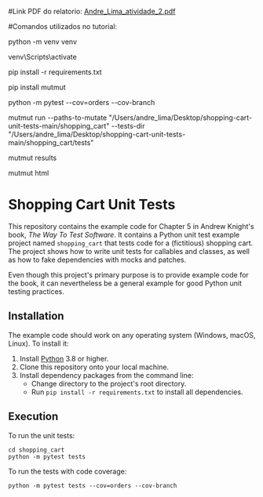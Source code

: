 #Link PDF do relatorio: 
[Andre_Lima_atividade_2.pdf](https://github.com/user-attachments/files/16859284/Andre_Lima_atividade_2.pdf)

#Comandos utilizados no tutorial:

python -m venv venv

venv\Scripts\activate

pip install -r requirements.txt

pip install mutmut

python -m pytest --cov=orders --cov-branch

mutmut run --paths-to-mutate "/Users/andre_lima/Desktop/shopping-cart-unit-tests-main/shopping_cart" --tests-dir "/Users/andre_lima/Desktop/shopping-cart-unit-tests-main/shopping_cart/tests"

mutmut results

mutmut html


# Shopping Cart Unit Tests

This repository contains the example code for Chapter 5 in Andrew Knight's book, *The Way To Test Software*.
It contains a Python unit test example project named `shopping_cart` that tests code for a (fictitious) shopping cart.
The project shows how to write unit tests for callables and classes,
as well as how to fake dependencies with mocks and patches.

Even though this project's primary purpose is to provide example code for the book,
it can nevertheless be a general example for good Python unit testing practices.


## Installation

The example code should work on any operating system (Windows, macOS, Linux).
To install it:

1. Install [Python](https://www.python.org/) 3.8 or higher.
2. Clone this repository onto your local machine.
3. Install dependency packages from the command line:
   * Change directory to the project's root directory.
   * Run `pip install -r requirements.txt` to install all dependencies.


## Execution

To run the unit tests:

```
cd shopping_cart
python -m pytest tests
```

To run the tests with code coverage:

```
python -m pytest tests --cov=orders --cov-branch
```
